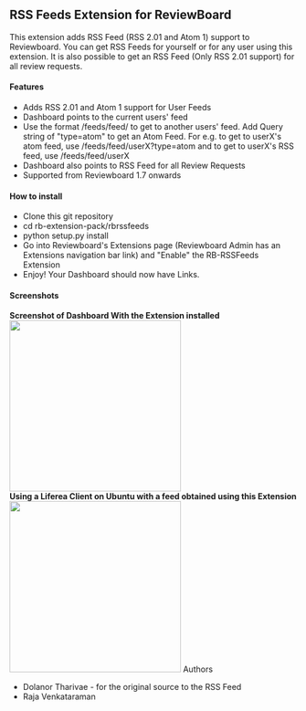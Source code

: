 ## RSS Feeds Extension for ReviewBoard

This extension adds RSS Feed (RSS 2.01 and Atom 1) support to Reviewboard. You can get RSS Feeds for yourself or for any user using this extension. It is also possible to get an RSS Feed (Only RSS 2.01 support) for all review requests.

#### Features
* Adds RSS 2.01 and Atom 1 support for User Feeds
* Dashboard points to the current users' feed
* Use the format /feeds/feed/<username> to get to another users' feed. Add Query string of "type=atom" to get an Atom Feed. For e.g. to get to userX's atom feed, use /feeds/feed/userX?type=atom and to get to userX's RSS feed, use /feeds/feed/userX
* Dashboard also points to RSS Feed for all Review Requests 
* Supported from Reviewboard 1.7 onwards

#### How to install
* Clone this git repository
* cd rb-extension-pack/rbrssfeeds
* python setup.py install
* Go into Reviewboard's Extensions page (Reviewboard Admin has an Extensions navigation bar link) and "Enable" the RB-RSSFeeds Extension
* Enjoy! Your Dashboard should now have Links.

#### Screenshots
<div>
<b>Screenshot of Dashboard With the Extension installed</b>
<img src="http://rajasaur.github.com/rb-extension-pack/screenshots/rbrssfeeds/feeds_dashboard.png" width=300 height=300" /> 
</div>
<div>
<b>Using a Liferea Client on Ubuntu with a feed obtained using this Extension</b>
<img src="http://rajasaur.github.com/rb-extension-pack/screenshots/rbrssfeeds/liferea_feedpage.png" width=300 height=300" />
</b

#### Authors
* Dolanor Tharivae - for the original source to the RSS Feed
* Raja Venkataraman
